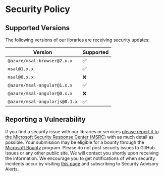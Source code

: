 # Security Policy

## Supported Versions

The following versions of our libraries are receiving security updates:

| Version                       | Supported          |
| -------                       | ------------------ |
| `@azure/msal-browser@2.x.x`   | :white_check_mark: |
| `msal@1.x.x`                  | :white_check_mark: |
| `msal@0.x.x`                  | :x:                |
| `@azure/msal-angular@1.x.x`   | :white_check_mark: |
| `@azure/msal-angular@0.x.x`   | :x:                |
| `@azure/msal-angularjs@0.1.x` | :white_check_mark:|

## Reporting a Vulnerability

If you find a security issue with our libraries or services [please report it to the Microsoft Security Response Center (MSRC)](https://aka.ms/report-security-issue) with as much detail as possible. Your submission may be eligible for a bounty through the [Microsoft Bounty](http://aka.ms/bugbounty) program. Please do not post security issues to GitHub Issues or any other public site. We will contact you shortly upon receiving the information. We encourage you to get notifications of when security incidents occur by visiting [this page](https://www.microsoft.com/msrc/technical-security-notifications) and subscribing to Security Advisory Alerts.
